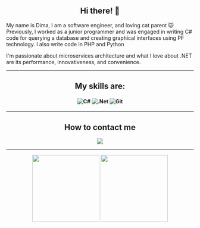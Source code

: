 <h2 align="center">Hi there! 👋</h2>

My name is Dima, I am a software engineer, and loving cat parent :cat: <br>
Previously, I worked as a junior programmer and was engaged in writing C# code for querying a database and creating graphical interfaces using PF technology. I also write code in PHP and Python

I'm passionate about microservices architecture and what I love about .NET are its performance, innovativeness, and convenience.

<hr>

<h2 align="center">My skills are:</h2>

<h4 align="center">

![C#](https://img.shields.io/badge/c%23-%23239120.svg?style=for-the-badge&logo=c-sharp&logoColor=white)
![.Net](https://img.shields.io/badge/.NET-5C2D91?style=for-the-badge&logo=.net&logoColor=white)
![Git](https://img.shields.io/badge/git-%23F05033.svg?style=for-the-badge&logo=git&logoColor=white)

</h4>

<hr>

<h2 align="center">How to contact me</h2>

<p align="center">
<a href="https://t.me/KitMitia">
<img src="https://img.shields.io/badge/Telegram-2CA5E0?style=for-the-badge&logo=telegram&logoColor=white"></img>
</a>
</p>

<hr>

<p align="center">
  <img height="180em" src="https://github-readme-streak-stats.herokuapp.com/?user=kitdim&theme=dark&line_height=0"></img>
  <img height="180em" src="https://github-readme-stats.vercel.app/api/top-langs/?username=kitdim&layout=compact&theme=dark&langs_count=6"></img>
</p>

<!--
**kitdim/kitdim** is a ✨ _special_ ✨ repository because its `README.md` (this file) appears on your GitHub profile.

Here are some ideas to get you started:

- 🔭 I’m currently working on ...
- 🌱 I’m currently learning ...
- 👯 I’m looking to collaborate on ...
- 🤔 I’m looking for help with ...
- 💬 Ask me about ...
- 📫 How to reach me: ...
- 😄 Pronouns: ...
- ⚡ Fun fact: ...
-->
